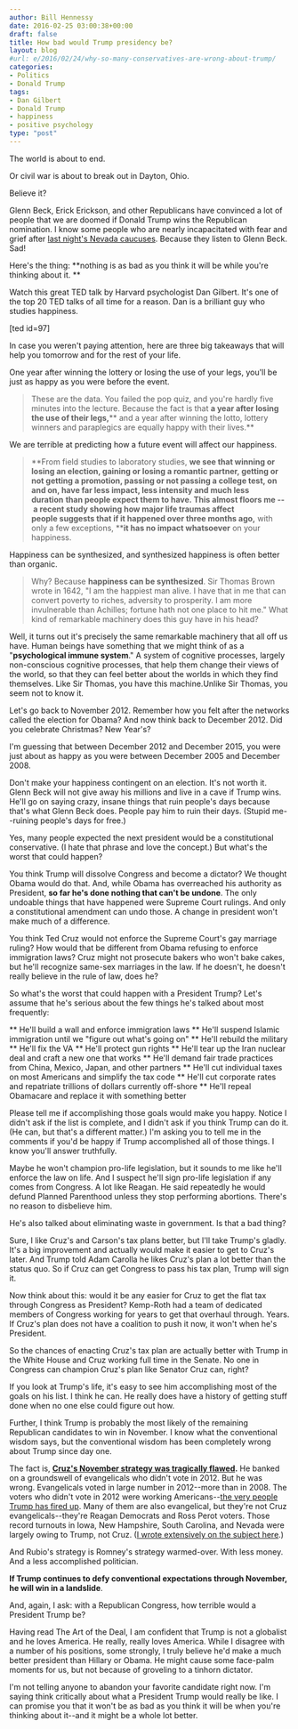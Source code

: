 ```yaml
---
author: Bill Hennessy
date: 2016-02-25 03:00:38+00:00
draft: false
title: How bad would Trump presidency be?
layout: blog
#url: e/2016/02/24/why-so-many-conservatives-are-wrong-about-trump/
categories:
- Politics
- Donald Trump
tags:
- Dan Gilbert
- Donald Trump
- happiness
- positive psychology
type: "post"
---
```


The world is about to end.

Or civil war is about to break out in Dayton, Ohio.

Believe it?

Glenn Beck, Erick Erickson, and other Republicans have convinced a lot of people that we are doomed if Donald Trump wins the Republican nomination. I know some people who are nearly incapacitated with fear and grief after [last night's Nevada caucuses](https://hennessysview.com/2016/02/24/a-crushing-defeat-for-glenn-beck/). Because they listen to Glenn Beck. Sad!

Here's the thing: **nothing is as bad as you think it will be while you're thinking about it. **

Watch this great TED talk by Harvard psychologist Dan Gilbert. It's one of the top 20 TED talks of all time for a reason. Dan is a brilliant guy who studies happiness.

[ted id=97]

In case you weren't paying attention, here are three big takeaways that will help you tomorrow and for the rest of your life.

One year after winning the lottery or losing the use of your legs, you'll be just as happy as you were before the event.



> These are the data. You failed the pop quiz, and you're hardly five minutes into the lecture. Because the fact is that **a year after losing the use of their legs,**** and a year after winning the lotto, lottery winners and paraplegics are equally happy with their lives.**



We are terrible at predicting how a future event will affect our happiness.



> **From field studies to laboratory studies, ****we see that winning or losing an election**, gaining or losing a romantic partner, getting or not getting a promotion, passing or not passing a college test, on and on, **have far less impact, less intensity and much less duration**** ****than people expect them to have**. This almost floors me -- a recent study showing how **major life traumas** affect people suggests that **if it happened over three months ago,**** with only a few exceptions, ****it has no impact whatsoever** on your happiness.



Happiness can be synthesized, and synthesized happiness is often better than organic.



> Why? Because **happiness can be synthesized**. Sir Thomas Brown wrote in 1642, "I am the happiest man alive. I have that in me that can convert poverty to riches, adversity to prosperity. I am more invulnerable than Achilles; fortune hath not one place to hit me." What kind of remarkable machinery does this guy have in his head?

Well, it turns out it's precisely the same remarkable machinery that all off us have. Human beings have something that we might think of as a "**psychological immune system**." A system of cognitive processes, largely non-conscious cognitive processes, that help them change their views of the world, so that they can feel better about the worlds in which they find themselves. Like Sir Thomas, you have this machine.Unlike Sir Thomas, you seem not to know it.



Let's go back to November 2012. Remember how you felt after the networks called the election for Obama? And now think back to December 2012. Did you celebrate Christmas? New Year's?

I'm guessing that between December 2012 and December 2015, you were just about as happy as you were between December 2005 and December 2008.

Don't make your happiness contingent on an election. It's not worth it. Glenn Beck will not give away his millions and live in a cave if Trump wins. He'll go on saying crazy, insane things that ruin people's days because that's what Glenn Beck does. People pay him to ruin their days. (Stupid me--ruining people's days for free.)

Yes, many people expected the next president would be a constitutional conservative. (I hate that phrase and love the concept.) But what's the worst that could happen?

You think Trump will dissolve Congress and become a dictator? We thought Obama would do that. And, while Obama has overreached his authority as President, **so far he's done nothing that can't be undone**. The only undoable things that have happened were Supreme Court rulings. And only a constitutional amendment can undo those. A change in president won't make much of a difference.

You think Ted Cruz would not enforce the Supreme Court's gay marriage ruling? How would that be different from Obama refusing to enforce immigration laws? Cruz might not prosecute bakers who won't bake cakes, but he'll recognize same-sex marriages in the law. If he doesn't, he doesn't really believe in the rule of law, does he?

So what's the worst that could happen with a President Trump? Let's assume that he's serious about the few things he's talked about most frequently:




** He'll build a wall and enforce immigration laws
** He'll suspend Islamic immigration until we "figure out what's going on"
** He'll rebuild the military
** He'll fix the VA
** He'll protect gun rights
** He'll tear up the Iran nuclear deal and craft a new one that works
** He'll demand fair trade practices from China, Mexico, Japan, and other partners
** He'll cut individual taxes on most Americans and simplify the tax code
** He'll cut corporate rates and repatriate trillions of dollars currently off-shore
** He'll repeal Obamacare and replace it with something better


Please tell me if accomplishing those goals would make you happy. Notice I didn't ask if the list is complete, and I didn't ask if you think Trump can do it. (He can, but that's a different matter.) I'm asking you to tell me in the comments if you'd be happy if Trump accomplished all of those things. I know you'll answer truthfully.

Maybe he won't champion pro-life legislation, but it sounds to me like he'll enforce the law on life. And I suspect he'll sign pro-life legislation if any comes from Congress. A lot like Reagan. He said repeatedly he would defund Planned Parenthood unless they stop performing abortions. There's no reason to disbelieve him.

He's also talked about eliminating waste in government. Is that a bad thing?

Sure, I like Cruz's and Carson's tax plans better, but I'll take Trump's gladly. It's a big improvement and actually would make it easier to get to Cruz's later. And Trump told Adam Carolla he likes Cruz's plan a lot better than the status quo. So if Cruz can get Congress to pass his tax plan, Trump will sign it.

Now think about this: would it be any easier for Cruz to get the flat tax through Congress as President? Kemp-Roth had a team of dedicated members of Congress working for years to get that overhaul through. Years. If Cruz's plan does not have a coalition to push it now, it won't when he's President.

So the chances of enacting Cruz's tax plan are actually better with Trump in the White House and Cruz working full time in the Senate. No one in Congress can champion Cruz's plan like Senator Cruz can, right?

If you look at Trump's life, it's easy to see him accomplishing most of the goals on his list. I think he can. He really does have a history of getting stuff done when no one else could figure out how.

Further, I think Trump is probably the most likely of the remaining Republican candidates to win in November. I know what the conventional wisdom says, but the conventional wisdom has been completely wrong about Trump since day one.

The fact is, **[Cruz's November strategy was tragically flawed](https://fivethirtyeight.com/features/ted-cruzs-general-election-strategy-is-wishful-thinking/).** He banked on a groundswell of evangelicals who didn't vote in 2012. But he was wrong. Evangelicals voted in large number in 2012--more than in 2008. The voters who didn't vote in 2012 were working Americans--[the very people Trump has fired up](https://www.politico.com/story/2016/02/donald-trump-republicans-diversity-219752). Many of them are also evangelical, but they're not Cruz evangelicals--they're Reagan Democrats and Ross Perot voters. Those record turnouts in Iowa, New Hampshire, South Carolina, and Nevada were largely owing to Trump, not Cruz. ([I wrote extensively on the subject here](https://hennessysview.com/2015/12/22/party-like-its-1992/).)

And Rubio's strategy is Romney's strategy warmed-over. With less money. And a less accomplished politician.

**If Trump continues to defy conventional expectations through November, he will win in a landslide**.

And, again, I ask: with a Republican Congress, how terrible would a President Trump be?

Having read The Art of the Deal, I am confident that Trump is not a globalist and he loves America. He really, really loves America. While I disagree with a number of his positions, some strongly, I truly believe he'd make a much better president than Hillary or Obama. He might cause some face-palm moments for us, but not because of groveling to a tinhorn dictator.

I'm not telling anyone to abandon your favorite candidate right now. I'm saying think critically about what a President Trump would really be like. I can promise you that it won't be as bad as you think it will be when you're thinking about it--and it might be a whole lot better.
